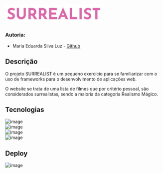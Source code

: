 ## <!-- SURREALIST section -->  <img src="https://github.com/M4ri4Edd/surrealist-movie-list/blob/main/public/imagem-removebg-preview.png" alt="SURREALIST" style="height: 60px;">  

### Autoria: ###
- Maria Eduarda Silva Luz - [Github](https://github.com/M4ri4Edd)

## Descrição 

O projeto SURREALIST é um pequeno exercício para se familiarizar com o uso de frameworks para o desenvolvimento de aplicações web. 

O website se trata de uma lista de filmes que por critério pessoal, são considerados surrealistas, sendo a maioria da categoria Realismo Mágico.

## Tecnologias 
![image](https://shields.io/badge/react-black?logo=react&style=for-the-badge)  
![image](https://img.shields.io/badge/JavaScript-323330?style=for-the-badge&logo=javascript&logoColor=F7DF1E)  
![image](https://img.shields.io/badge/HTML5-E34F26?style=for-the-badge&logo=html5&logoColor=white)  
![image](https://img.shields.io/badge/CSS3-1572B6?style=for-the-badge&logo=css3&logoColor=white)

## Deploy  
![image](https://img.shields.io/badge/Vercel-000000?style=for-the-badge&logo=vercel&logoColor=white)
